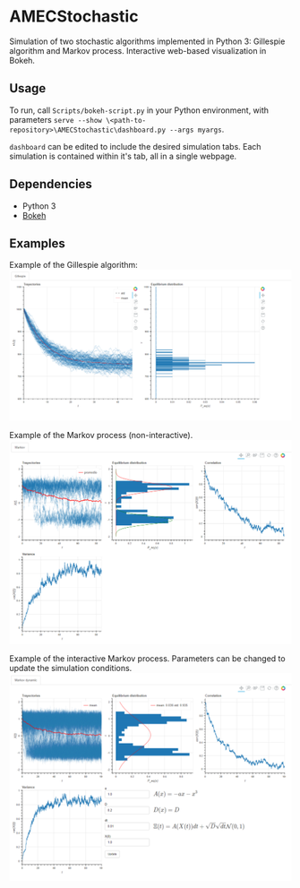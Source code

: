 # AMECStochastic
Simulation of two stochastic algorithms implemented in Python 3: Gillespie algorithm and Markov process. Interactive web-based visualization in Bokeh.

## Usage
To run, call `Scripts/bokeh-script.py` in your Python environment, with parameters `serve --show \<path-to-repository>\AMECStochastic\dashboard.py --args myargs`.

`dashboard` can be edited to include the desired simulation tabs. Each simulation is contained within it's tab, all in a single webpage.

## Dependencies
* Python 3
* [Bokeh](https://bokeh.pydata.org/en/latest/)

## Examples
Example of the Gillespie algorithm:
![Gillespie algorithm](/Images/gillespie.png)

Example of the Markov process (non-interactive).
![Markov process](/Images/markov_static.png)

Example of the interactive Markov process. Parameters can be changed to update the simulation conditions.
![Interactive Markov process](/Images/markov_dynamic.png)

